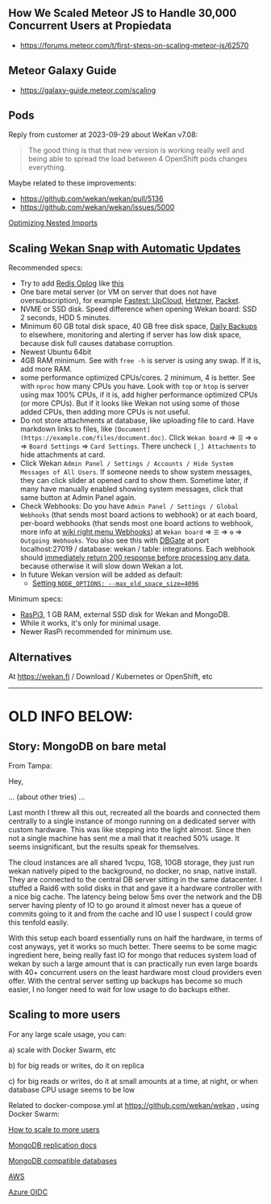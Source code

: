## How We Scaled Meteor JS to Handle 30,000 Concurrent Users at Propiedata

- https://forums.meteor.com/t/first-steps-on-scaling-meteor-js/62570

## Meteor Galaxy Guide

- https://galaxy-guide.meteor.com/scaling

## Pods

Reply from customer at 2023-09-29 about WeKan v7.08:

> The good thing is that that new version is working really well and being able to spread the load between 4 OpenShift pods changes everything.

Maybe related to these improvements:
- https://github.com/wekan/wekan/pull/5136
- https://github.com/wekan/wekan/issues/5000

[Optimizing Nested Imports](https://zodern.me/posts/nested-imports/)

## Scaling [Wekan Snap with Automatic Updates](https://github.com/wekan/wekan-snap/wiki/Install)

Recommended specs:

- Try to add [Redis Oplog](https://github.com/cult-of-coders/redis-oplog) like [this](Emoji#how-you-could-add-another-plugin)
- One bare metal server (or VM on server that does not have oversubscription), for example [Fastest: UpCloud](https://upcloud.com), [Hetzner](https://www.hetzner.com/?country=en), [Packet](https://packet.com).
- NVME or SSD disk. Speed difference when opening Wekan board: SSD 2 seconds, HDD 5 minutes.
- Minimum 60 GB total disk space, 40 GB free disk space, [Daily Backups](Backup) to elsewhere, monitoring and alerting if server has low disk space, because disk full causes database corruption.
- Newest Ubuntu 64bit
- 4GB RAM minimum. See with `free -h` is server is using any swap. If it is, add more RAM.
- some performance optimized CPUs/cores. 2 minimum, 4 is better. See with `nproc` how many CPUs you have. Look with `top` or `htop` is server using max 100% CPUs, if it is, add higher performance optimized CPUs (or more CPUs). But if it looks like Wekan not using some of those added CPUs, then adding more CPUs is not useful.
- Do not store attachments at database, like uploading file to card. Have markdown links to files, like `[Document](https://example.com/files/document.doc)`. Click `Wekan board` => `☰` => `⚙` => `Board Settings` => `Card Settings`. There uncheck `[_] Attachments` to hide attachments at card.
- Click Wekan `Admin Panel / Settings / Accounts / Hide System Messages of All Users`. If someone needs to show system messages, they can click slider at opened card to show them. Sometime later, if many have manually enabled showing system messages, click that same button at Admin Panel again.
- Check Webhooks: Do you have `Admin Panel / Settings / Global Webhooks` (that sends most board actions to webhook) or at each board, per-board webhooks (that sends most one board actions to webhook, more info at [wiki right menu Webhooks](https://github.com/wekan/wekan/wiki)) at `Wekan board` => `☰` => `⚙` => `Outgoing Webhooks`. You also see this with [DBGate](Backup#dbgate-open-source-mongodb-gui) at port localhost:27019 / database: wekan / table: integrations. Each webhook should [immediately return 200 response before processing any data](https://github.com/wekan/wekan/issues/3575), because otherwise it will slow down Wekan a lot.
- In future Wekan version will be added as default:
  - [Setting `NODE_OPTIONS: --max_old_space_size=4096`](https://github.com/wekan/wekan/issues/3585#issuecomment-782431177)

Minimum specs:
- [RasPi3](Raspberry-Pi), 1 GB RAM, external SSD disk for Wekan and MongoDB.
- While it works, it's only for minimal usage.
- Newer RasPi recommended for minimum use.


## Alternatives

At https://wekan.fi / Download / Kubernetes or OpenShift, etc


***

# OLD INFO BELOW:

## Story: MongoDB on bare metal

From Tampa:

Hey,

... (about other tries) ...

Last month I threw all this out, recreated all the boards and connected them centrally to a single instance of mongo running on a dedicated server with custom hardware. This was like stepping into the light almost. Since then not a single machine has sent me a mail that it reached 50% usage. It seems insignificant, but the results speak for themselves.

The cloud instances are all shared 1vcpu, 1GB, 10GB storage, they just run wekan natively piped to the background, no docker, no snap, native install. They are connected to the central DB server sitting in the same datacenter. I stuffed a Raid6 with solid disks in that and gave it a hardware controller with a nice big cache. The latency being below 5ms over the network and the DB server having plenty of IO to go around it almost never has a queue of commits going to it and from the cache and IO use I suspect I could grow this tenfold easily.

With this setup each board essentially runs on half the hardware, in terms of cost anyways, yet it works so much better. There seems to be some magic ingredient here, being really fast IO for mongo that reduces system load of wekan by such a large amount that is can practically run even large boards with 40+ concurrent users on the least hardware most cloud providers even offer. With the central server setting up backups has become so much easier, I no longer need to wait for low usage to do backups either.

## Scaling to more users

For any large scale usage, you can:

a) scale with Docker Swarm, etc

b) for big reads or writes, do it on replica

c) for big reads or writes, do it at small amounts at a time, at night, or when database CPU usage seems to be low

Related to docker-compose.yml at https://github.com/wekan/wekan , using Docker Swarm:

[How to scale to more users](https://github.com/wekan/wekan/issues/2711#issuecomment-601163047)

[MongoDB replication docs](https://docs.mongodb.com/manual/replication/)

[MongoDB compatible databases](https://github.com/wekan/wekan/issues/2852)

[AWS](AWS)

[Azure OIDC](Azure)